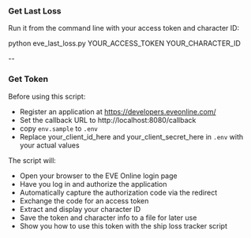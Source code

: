 ### Get Last Loss

Run it from the command line with your access token and character ID:

python eve_last_loss.py YOUR_ACCESS_TOKEN YOUR_CHARACTER_ID

--

### Get Token

Before using this script:

* Register an application at https://developers.eveonline.com/
* Set the callback URL to http://localhost:8080/callback
* copy `env.sample` to `.env`
* Replace your_client_id_here and your_client_secret_here in `.env` with your actual values

The script will:

* Open your browser to the EVE Online login page
* Have you log in and authorize the application
* Automatically capture the authorization code via the redirect
* Exchange the code for an access token
* Extract and display your character ID
* Save the token and character info to a file for later use
* Show you how to use this token with the ship loss tracker script

